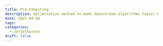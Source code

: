 ```yaml
---
title: Pre-Computing
description: Optimisation method to make downstream algorithms faster by doing expensive operations before.
date: 2025-04-04
tags: 
categories:
  - zettelkasten
draft: false
---
```

